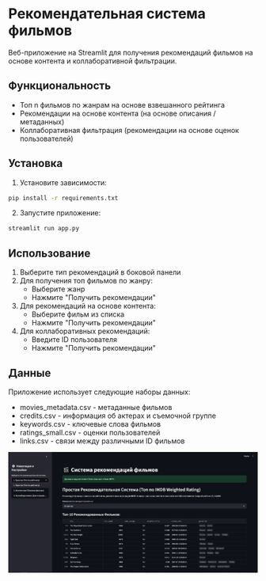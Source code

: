 # Рекомендательная система фильмов

Веб-приложение на Streamlit для получения рекомендаций фильмов на основе контента и коллаборативной фильтрации.

## Функциональность

- Топ n фильмов по жанрам на основе взвешанного рейтинга
- Рекомендации на основе контента (на основе описания / метаданных)
- Коллаборативная фильтрация (рекомендации на основе оценок пользователей)


## Установка

1. Установите зависимости:

```bash
pip install -r requirements.txt
```

2. Запустите приложение:

```bash
streamlit run app.py
```

## Использование

1. Выберите тип рекомендаций в боковой панели
2. Для получения топ фильмов по жанру:
   - Выберите жанр
   - Нажмите "Получить рекомендации"
3. Для рекомендаций на основе контента:
   - Выберите фильм из списка
   - Нажмите "Получить рекомендации"
4. Для коллаборативных рекомендаций:
   - Введите ID пользователя
   - Нажмите "Получить рекомендации"

## Данные

Приложение использует следующие наборы данных:

- movies_metadata.csv - метаданные фильмов
- credits.csv - информация об актерах и съемочной группе
- keywords.csv - ключевые слова фильмов
- ratings_small.csv - оценки пользователей
- links.csv - связи между различными ID фильмов

<img src="web.jpg" alt="WebService" width="700">
